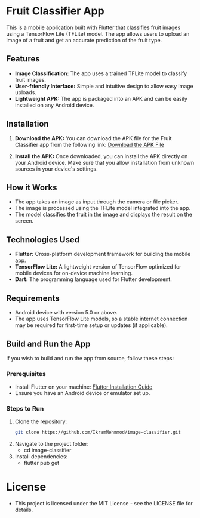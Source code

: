 # Fruit Classifier App

This is a mobile application built with Flutter that classifies fruit images using a TensorFlow Lite (TFLite) model. The app allows users to upload an image of a fruit and get an accurate prediction of the fruit type.

## Features

- **Image Classification:** The app uses a trained TFLite model to classify fruit images.
- **User-friendly Interface:** Simple and intuitive design to allow easy image uploads.
- **Lightweight APK:** The app is packaged into an APK and can be easily installed on any Android device.

## Installation

1. **Download the APK:**
   You can download the APK file for the Fruit Classifier app from the following link:
   [Download the APK File](https://github.com/IkramMehmmod/image-classifier/raw/main/Assets/fruit_classifier_app.apk)

2. **Install the APK:**
   Once downloaded, you can install the APK directly on your Android device. Make sure that you allow installation from unknown sources in your device's settings.

## How it Works

- The app takes an image as input through the camera or file picker.
- The image is processed using the TFLite model integrated into the app.
- The model classifies the fruit in the image and displays the result on the screen.

## Technologies Used

- **Flutter:** Cross-platform development framework for building the mobile app.
- **TensorFlow Lite:** A lightweight version of TensorFlow optimized for mobile devices for on-device machine learning.
- **Dart:** The programming language used for Flutter development.

## Requirements

- Android device with version 5.0 or above.
- The app uses TensorFlow Lite models, so a stable internet connection may be required for first-time setup or updates (if applicable).

## Build and Run the App

If you wish to build and run the app from source, follow these steps:

### Prerequisites
- Install Flutter on your machine: [Flutter Installation Guide](https://flutter.dev/docs/get-started/install)
- Ensure you have an Android device or emulator set up.

### Steps to Run

1. Clone the repository:
   ```bash
   git clone https://github.com/IkramMehmmod/image-classifier.git
2. Navigate to the project folder:
    - cd image-classifier
3. Install dependencies:
    - flutter pub get
# License
- This project is licensed under the MIT License - see the LICENSE file for details.
